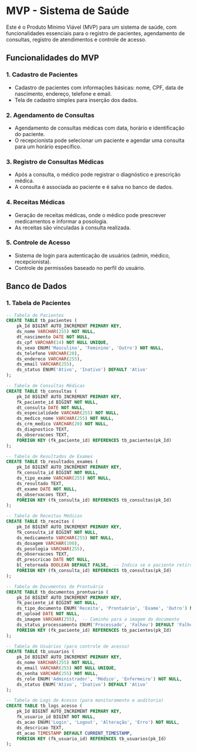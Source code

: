 # MVP - Sistema de Saúde

Este é o Produto Mínimo Viável (MVP) para um sistema de saúde, com funcionalidades essenciais para o registro de pacientes, agendamento de consultas, registro de atendimentos e controle de acesso.

## Funcionalidades do MVP

### 1. Cadastro de Pacientes
- Cadastro de pacientes com informações básicas: nome, CPF, data de nascimento, endereço, telefone e email.
- Tela de cadastro simples para inserção dos dados.

### 2. Agendamento de Consultas
- Agendamento de consultas médicas com data, horário e identificação do paciente.
- O recepcionista pode selecionar um paciente e agendar uma consulta para um horário específico.

### 3. Registro de Consultas Médicas
- Após a consulta, o médico pode registrar o diagnóstico e prescrição médica.
- A consulta é associada ao paciente e é salva no banco de dados.

### 4. Receitas Médicas
- Geração de receitas médicas, onde o médico pode prescrever medicamentos e informar a posologia.
- As receitas são vinculadas à consulta realizada.

### 5. Controle de Acesso
- Sistema de login para autenticação de usuários (admin, médico, recepcionista).
- Controle de permissões baseado no perfil do usuário.
  
## Banco de Dados

### 1. Tabela de Pacientes

```sql
-- Tabela de Pacientes
CREATE TABLE tb_pacientes (
    pk_Id BIGINT AUTO_INCREMENT PRIMARY KEY,
    ds_nome VARCHAR(255) NOT NULL,
    dt_nascimento DATE NOT NULL,
    ds_cpf VARCHAR(14) NOT NULL UNIQUE,
    ds_sexo ENUM('Masculino', 'Feminino', 'Outro') NOT NULL,
    ds_telefone VARCHAR(20),
    ds_endereco VARCHAR(255),
    ds_email VARCHAR(255),
    ds_status ENUM('Ativo', 'Inativo') DEFAULT 'Ativo'
);

-- Tabela de Consultas Médicas
CREATE TABLE tb_consultas (
    pk_Id BIGINT AUTO_INCREMENT PRIMARY KEY,
    fk_paciente_id BIGINT NOT NULL,
    dt_consulta DATE NOT NULL,
    ds_especialidade VARCHAR(255) NOT NULL,
    ds_medico_nome VARCHAR(255) NOT NULL,
    ds_crm_medico VARCHAR(20) NOT NULL,
    ds_diagnostico TEXT,
    ds_observacoes TEXT,
    FOREIGN KEY (fk_paciente_id) REFERENCES tb_pacientes(pk_Id)
);

-- Tabela de Resultados de Exames
CREATE TABLE tb_resultados_exames (
    pk_Id BIGINT AUTO_INCREMENT PRIMARY KEY,
    fk_consulta_id BIGINT NOT NULL,
    ds_tipo_exame VARCHAR(255) NOT NULL,
    ds_resultado TEXT,
    dt_exame DATE NOT NULL,
    ds_observacoes TEXT,
    FOREIGN KEY (fk_consulta_id) REFERENCES tb_consultas(pk_Id)
);

-- Tabela de Receitas Médicas
CREATE TABLE tb_receitas (
    pk_Id BIGINT AUTO_INCREMENT PRIMARY KEY,
    fk_consulta_id BIGINT NOT NULL,
    ds_medicamento VARCHAR(255) NOT NULL,
    ds_dosagem VARCHAR(100),
    ds_posologia VARCHAR(255),
    ds_observacoes TEXT,
    dt_prescricao DATE NOT NULL,
    bl_retornada BOOLEAN DEFAULT FALSE,  -- Indica se o paciente retirou o medicamento
    FOREIGN KEY (fk_consulta_id) REFERENCES tb_consultas(pk_Id)
);

-- Tabela de Documentos de Prontuário
CREATE TABLE tb_documentos_prontuario (
    pk_Id BIGINT AUTO_INCREMENT PRIMARY KEY,
    fk_paciente_id BIGINT NOT NULL,
    ds_tipo_documento ENUM('Receita', 'Prontuário', 'Exame', 'Outro') NOT NULL,
    dt_upload DATE NOT NULL,
    ds_imagem VARCHAR(255),  -- Caminho para a imagem do documento
    ds_status_processamento ENUM('Processado', 'Falhou') DEFAULT 'Falhou',
    FOREIGN KEY (fk_paciente_id) REFERENCES tb_pacientes(pk_Id)
);

-- Tabela de Usuários (para controle de acesso)
CREATE TABLE tb_usuarios (
    pk_Id BIGINT AUTO_INCREMENT PRIMARY KEY,
    ds_nome VARCHAR(255) NOT NULL,
    ds_email VARCHAR(255) NOT NULL UNIQUE,
    ds_senha VARCHAR(255) NOT NULL,
    ds_role ENUM('Administrador', 'Médico', 'Enfermeiro') NOT NULL,
    ds_status ENUM('Ativo', 'Inativo') DEFAULT 'Ativo'
);

-- Tabela de Logs de Acesso (para monitoramento e auditoria)
CREATE TABLE tb_logs_acesso (
    pk_Id BIGINT AUTO_INCREMENT PRIMARY KEY,
    fk_usuario_id BIGINT NOT NULL,
    ds_acao ENUM('Login', 'Logout', 'Alteração', 'Erro') NOT NULL,
    ds_descricao TEXT,
    dt_acao TIMESTAMP DEFAULT CURRENT_TIMESTAMP,
    FOREIGN KEY (fk_usuario_id) REFERENCES tb_usuarios(pk_Id)
);


